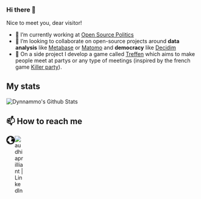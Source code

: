 ### Hi there 👋
Nice to meet you, dear visitor!

- 🔭 I’m currently working at [Open Source Politics](https://opensourcepolitics.eu)
- 👯 I’m looking to collaborate on open-source projects around **data analysis** like [Metabase](https://github.com/metabase/metabase) or [Matomo](https://github.com/matomo-org/matomo) and **democracy** like [Decidim](https://github.com/decidim/decidim)
- 🎲 On a side project I develop a game called [Treffen](https://github.com/Dynnammo/treffen) which aims to make people meet at partys or any type of meetings (inspired by the french game [Killer party](https://espritjeu.com/killer-party.html)). 

## My stats
<img align="center" alt="Dynnammo's Github Stats" src="https://github-readme-stats.vercel.app/api?username=Dynnammo&show_icons=true&hide_border=true" />

## 📫 How to reach me 
[<img align="left" alt="audhiaprilliant.github.io" width="22px" src="https://raw.githubusercontent.com/iconic/open-iconic/master/svg/globe.svg" />][website]
[<img align="left" alt="audhiaprilliant | LinkedIn" width="22px" src="https://cdn.jsdelivr.net/npm/simple-icons@v3/icons/linkedin.svg" />][linkedin]

[website]: https://blog.dynnammo.com/
[linkedin]: https://www.linkedin.com/in/baptiste-thivend/
<!-- - ⚡ Fun fact: ...
-->
